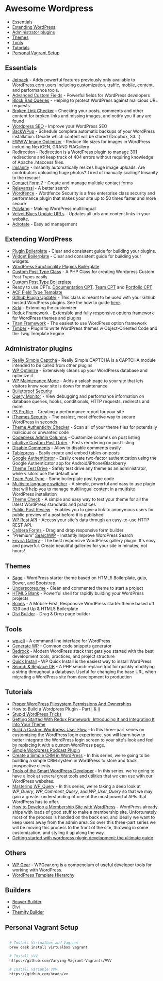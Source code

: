 # Awesome Wordpress
- [Essentials](#essentials)
- [Extending WordPress](#extending-wordpress)
- [Administrator plugins](#administrator-plugins)
- [Themes](#themes)
- [Tools](#tools)
- [Tutorials](#tutorials)
- [Personal Vagrant Setup](#personal-vagrant-setup)

## Essentials
- [Jetpack](https://wordpress.org/plugins/jetpack/) - Adds powerful features previously only available to WordPress.com users including customization, traffic, mobile, content, and performance tools.
- [Advanced Custom Fields](http://www.advancedcustomfields.com/) - Powerful fields for WordPress developers
- [Block Bad Queries](https://wordpress.org/plugins/block-bad-queries/) - Helping to protect WordPress against malicious URL requests
- [Broken Link Checker](https://wordpress.org/plugins/broken-link-checker/) - Checking your posts, comments and other content for broken links and missing images, and notify you if any are found
- [Wordpress SEO](https://wordpress.org/plugins/wordpress-seo/) - Improve your WordPress SEO
- [BackWPup](https://wordpress.org/plugins/backwpup/) - Schedule complete automatic backups of your WordPress installation. Decide which content will be stored (Dropbox, S3…).
- [EWWW Image Optimizer](https://wordpress.org/plugins/ewww-image-optimizer/) - Reduce file sizes for images in WordPress including NextGEN, GRAND FlAGallery
- [Redirection](https://wordpress.org/plugins/redirection/) - Redirection is a WordPress plugin to manage 301 redirections and keep track of 404 errors without requiring knowledge of Apache .htaccess files.
- [Imsanity](https://wordpress.org/plugins/imsanity/) - Imsanity automatically resizes huge image uploads. Are contributors uploading huge photos? Tired of manually scaling? Imsanity to the rescue!
- [Contact Form 7](https://wordpress.org/plugins/contact-form-7/) - Create and manage multiple contact forms
- [Relevanssi](https://wordpress.org/plugins/relevanssi/) - A better search
- [Wordfence](https://wordpress.org/plugins/wordfence/) - Wordfence Security is a free enterprise class security and performance plugin that makes your site up to 50 times faster and more secure
- [Polylang](https://wordpress.org/plugins/polylang/) - Making WordPress multilingual
- [Velvet Blues Update URLs](https://wordpress.org/plugins/velvet-blues-update-urls/) - Updates all urls and content links in your website.
- [Adrotate](https://wordpress.org/plugins/adrotate/) - Easy ad management

## Extending WordPress
- [Plugin Boilerplate](https://github.com/tommcfarlin/WordPress-Plugin-Boilerplate) - Clear and consistent guide for building your plugins.
- [Widget Boilerplate](https://github.com/tommcfarlin/WordPress-Widget-Boilerplate) - Clear and consistent guide for building your widgets.
- [WordPress Functionality Plugins Boilerplate](https://github.com/chriscoyier/css-tricks-functionality-plugin)
- [Custom Post Type Class](https://github.com/jjgrainger/wp-custom-post-type-class) - A PHP Class for creating Wordpress Custom Post Types easily
- [Custom Post Type Boilerplate](https://github.com/devinsays/team-post-type)
- Ready to use CPTs. [Documentation CPT](https://github.com/devinsays/documentation-post-type), [Team CPT](https://github.com/devinsays/team-post-type) and [Portfolio CPT](https://github.com/devinsays/portfolio-post-type)
- [ACF Field Type Template](https://github.com/elliotcondon/acf-field-type-template)
- [Github Plugin Updater](https://github.com/radishconcepts/WordPress-GitHub-Plugin-Updater) - This class is meant to be used with your Github hosted WordPress plugins. See the how to guide [here](http://code.tutsplus.com/tutorials/toolbox-of-the-smart-wordpress-developer-wordpress-github-plugin-updater--cms-23924).
- [Kirki](https://github.com/aristath/kirki) - Extending the customizer
- [Redux Framework](https://wordpress.org/plugins/redux-framework/) - Extensible and fully responsive options framework for WordPress themes and plugins
- [Titan Framework](https://github.com/gambitph/Titan-Framework) - The easiest to use WordPress option framework
- [Timber](https://github.com/timber/timber) - Plugin to write WordPress themes w Object-Oriented Code and the Twig Template Engine


## Administrator plugins
- [Really Simple Captcha](https://wordpress.org/plugins/really-simple-captcha/) - Really Simple CAPTCHA is a CAPTCHA module intended to be called from other plugins
- [WP Optimize](https://wordpress.org/plugins/wp-optimize/) - Extensively cleans up your WordPress database and optimize it
- [WP Maintenance Mode](https://wordpress.org/plugins/wp-maintenance-mode/) - Adds a splash page to your site that lets visitors know your site is down for maintenance
- [Bulletproof Security](https://wordpress.org/plugins/bulletproof-security/)
- [Query Monitor](https://wordpress.org/plugins/query-monitor/) - View debugging and performance information on database queries, hooks, conditionals, HTTP requests, redirects and more
- [P3 Profiler](https://wordpress.org/plugins/p3-profiler/) - Creating a performance report for your site
- [iThemes Security](https://tr.wordpress.org/plugins/better-wp-security/) - The easiest, most effective way to secure WordPress in seconds
- [Theme Authenticity Checker](https://wordpress.org/plugins/tac/) - Scan all of your theme files for potentially malicious or unwanted code
- [Codepress Admin Columns](https://wordpress.org/plugins/codepress-admin-columns/) - Customize columns on post listing
- [Intuitive Custom Post Order](https://wordpress.org/plugins/intuitive-custom-post-order/) - Posts reordering on post listing
- [Disable Comments](https://wordpress.org/plugins/disable-comments/) - Allow to disable comments easily
- [Tablepress](https://wordpress.org/plugins/tablepress/) - Easily create and embed tables on posts
- [Google Authenticator](https://wordpress.org/plugins/google-authenticator/) - Easily create two-factor authentication using the Google Authenticator app for Android/iPhone/Blackberry
- [Theme Test Drive](https://wordpress.org/plugins/theme-test-drive/) - Safely test drive any theme as an administrator, while visitors use the default one
- [Team Post Type](https://github.com/devinsays/team-post-type) - Some boilerplate post type code
- [Multisite language switcher](https://wordpress.org/plugins/multisite-language-switcher/) - A simple, powerful and easy to use plugin that will help you to manage multilingual content in a multisite WordPress installation
- [Theme Check](https://wordpress.org/plugins/theme-check/) - A simple and easy way to test your theme for all the latest WordPress standards and practices
- [Public Post Review](https://wordpress.org/plugins/public-post-preview/) - Enables you to give a link to anonymous users for public preview of a post before it is published
- [WP Rest API](https://wordpress.org/plugins/rest-api/) - Access your site's data through an easy-to-use HTTP REST API.
- [Caldera Forms](https://wordpress.org/plugins/caldera-forms/) - Drag and drop responsive form builder
- "Premium" [SearchWP](https://searchwp.com/) - Instantly Improve WordPress Search
- [Envira Gallery](https://wordpress.org/plugins/envira-gallery-lite/) - The best responsive WordPress gallery plugin. It's easy and powerful. Create beautiful galleries for your site in minutes, not hours!


## Themes
- [Sage](https://github.com/roots/sage) - WordPress starter theme based on HTML5 Boilerplate, gulp, Bower, and Bootstrap
- [Underscores.me](http://underscores.me/) - Clean and commented theme to start a project
- [HTML5 Blank](https://github.com/toddmotto/html5blank) - Powerful shell for rapidly building your WordPress projects
- [Bones](https://github.com/eddiemachado/bones) - A Mobile-First, Responsive WordPress starter theme based off 320 and Up & HTML5 Boilerplate
- [Divi Builder](http://divitheme.co.uk/) - Drag & Drop page builder


## Tools
- [wp-cli](https://github.com/wp-cli/wp-cli) - A command line interface for WordPress
- [Generate WP](http://generatewp.com/) - Common code snippets generator
- [Bedrock](https://github.com/roots/bedrock) - Modern WordPress stack that gets you started with the best development tools, practices, and project structure
- [Quick Install](http://wp-quick-install.com/) - WP Quick Install is the easiest way to install WordPress
- [Search & Replace DB](https://github.com/interconnectit/Search-Replace-DB/) - A PHP search replace tool for quickly modifying a string throughout a database. Useful for changing the base URL when migrating a WordPress site from development to production


## Tutorials
- [Proper WordPress Filesystem Permissions And Ownerships](http://www.smashingmagazine.com/2014/05/08/proper-wordpress-filesystem-permissions-ownerships/)
- How to Build a Wordpress Plugin - Part [I](https://scotch.io/tutorials/how-to-build-a-wordpress-plugin-part-1) & [II](https://scotch.io/tutorials/how-to-build-a-wordpress-plugin-part-2)
- [Stupid WordPress Tricks](https://perishablepress.com/stupid-wordpress-tricks/)
- [Getting Started With Redux Framework: Introducing It and Integrating It Into Your Theme](http://code.tutsplus.com/tutorials/getting-started-with-redux-framework-introducing-it-and-integrating-it-into-your-theme--cms-22240)
- [Build a Custom Wordpress User Flow](http://code.tutsplus.com/series/build-a-custom-wordpress-user-flow--cms-816) - In this three-part series on customizing the WordPress login experience, you will learn how to better integrate the WordPress login screen to your site's look and feel by replacing it with a custom WordPress page.
- [Simple Wordpress Podcast Plugin](https://css-tricks.com/roll-simple-wordpress-podcast-plugin/)
- [Create a Simple CRM in WordPress](http://code.tutsplus.com/series/create-a-simple-crm-in-wordpress--cms-641) - In this series, we're going to be building a simple CRM system in WordPress to store and track prospective clients.
- [Tools of the Smart WordPress Developer](http://code.tutsplus.com/series/tools-of-the-smart-wordpress-developer--cms-838) - In this series, we're going to have a look at several great tools and utilities that we can use with our WordPress websites.
- [Mastering WP_Query](http://code.tutsplus.com/series/mastering-wp_query--cms-818) - In this series, we're taking a deep look at *WP_Query*, *WP_Comment_Query*, and *WP_User_Query* so that we may gain a greater understanding of one of the most powerful APIs that WordPress has to offer.
- [How to Develop a Membership Site with WordPress](http://code.tutsplus.com/series/how-to-develop-a-membership-site-with-wordpress--cms-884) - WordPress already ships with loads of good stuff to make a membership site. Unfortunately most of the process is handled on the back end, and ideally we want to keep users away from the admin area. So over this three-part series we will be moving this process to the front of the site, throwing in some customization, and styling it up along the way.
- [Getting started with wordpress plugin development: the ultimate guide](https://premium.wpmudev.org/blog/wordpress-plugin-development-guide/)


## Others
- [WP Gear](http://wpgear.org/) - WPGear.org is a compendium of useful developer tools for working with WordPress.
- [WordPress Template Hierarchy](http://wphierarchy.com/)

## Builders
- [Beaver Builder](https://www.wpbeaverbuilder.com/)
- [Divi](http://www.elegantthemes.com/plugins/divi-builder/)
- [Themify Builder](https://themify.me/builder)

## Personal Vagrant Setup
```bash

  # Install Virtualbox and Vagrant
  brew cask install virtualbox vagrant

  # Install VVV
  https://github.com/Varying-Vagrant-Vagrants/VVV

  # Install Variable VVV
  https://github.com/bradp/vv
```
